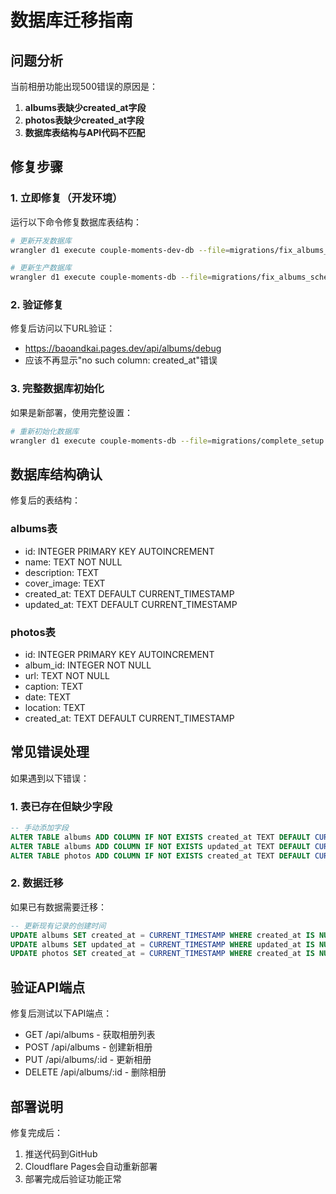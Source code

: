 # 数据库迁移指南

## 问题分析

当前相册功能出现500错误的原因是：
1. **albums表缺少created_at字段**
2. **photos表缺少created_at字段**
3. **数据库表结构与API代码不匹配**

## 修复步骤

### 1. 立即修复（开发环境）

运行以下命令修复数据库表结构：

```bash
# 更新开发数据库
wrangler d1 execute couple-moments-dev-db --file=migrations/fix_albums_schema.sql --env development

# 更新生产数据库  
wrangler d1 execute couple-moments-db --file=migrations/fix_albums_schema.sql --env production
```

### 2. 验证修复

修复后访问以下URL验证：
- https://baoandkai.pages.dev/api/albums/debug
- 应该不再显示"no such column: created_at"错误

### 3. 完整数据库初始化

如果是新部署，使用完整设置：

```bash
# 重新初始化数据库
wrangler d1 execute couple-moments-db --file=migrations/complete_setup.sql --env production
```

## 数据库结构确认

修复后的表结构：

### albums表
- id: INTEGER PRIMARY KEY AUTOINCREMENT
- name: TEXT NOT NULL
- description: TEXT
- cover_image: TEXT
- created_at: TEXT DEFAULT CURRENT_TIMESTAMP
- updated_at: TEXT DEFAULT CURRENT_TIMESTAMP

### photos表
- id: INTEGER PRIMARY KEY AUTOINCREMENT
- album_id: INTEGER NOT NULL
- url: TEXT NOT NULL
- caption: TEXT
- date: TEXT
- location: TEXT
- created_at: TEXT DEFAULT CURRENT_TIMESTAMP

## 常见错误处理

如果遇到以下错误：

### 1. 表已存在但缺少字段
```sql
-- 手动添加字段
ALTER TABLE albums ADD COLUMN IF NOT EXISTS created_at TEXT DEFAULT CURRENT_TIMESTAMP;
ALTER TABLE albums ADD COLUMN IF NOT EXISTS updated_at TEXT DEFAULT CURRENT_TIMESTAMP;
ALTER TABLE photos ADD COLUMN IF NOT EXISTS created_at TEXT DEFAULT CURRENT_TIMESTAMP;
```

### 2. 数据迁移
如果已有数据需要迁移：
```sql
-- 更新现有记录的创建时间
UPDATE albums SET created_at = CURRENT_TIMESTAMP WHERE created_at IS NULL;
UPDATE albums SET updated_at = CURRENT_TIMESTAMP WHERE updated_at IS NULL;
UPDATE photos SET created_at = CURRENT_TIMESTAMP WHERE created_at IS NULL;
```

## 验证API端点

修复后测试以下API端点：
- GET /api/albums - 获取相册列表
- POST /api/albums - 创建新相册
- PUT /api/albums/:id - 更新相册
- DELETE /api/albums/:id - 删除相册

## 部署说明

修复完成后：
1. 推送代码到GitHub
2. Cloudflare Pages会自动重新部署
3. 部署完成后验证功能正常